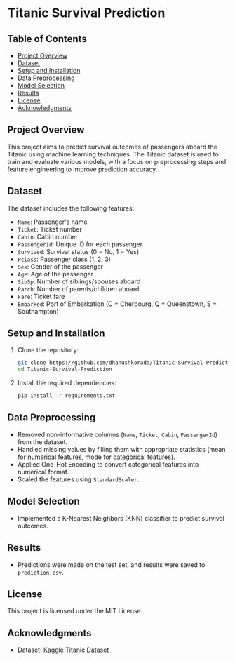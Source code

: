 # Titanic Survival Prediction

## Table of Contents

- [Project Overview](#Project-Overview)
- [Dataset](#Dataset)
- [Setup and Installation](#setup-and-Installation)
- [Data Preprocessing](#Data-Preprocessing)
- [Model Selection](#model-selection)
- [Results](#results)
- [License](#license)
- [Acknowledgments](#Acknowledgments)

## Project Overview
This project aims to predict survival outcomes of passengers aboard the Titanic using machine learning techniques. The Titanic dataset is used to train and evaluate various models, with a focus on preprocessing steps and feature engineering to improve prediction accuracy.

## Dataset
The dataset includes the following features:
- `Name`: Passenger's name
- `Ticket`: Ticket number
- `Cabin`: Cabin number
- `PassengerId`: Unique ID for each passenger
- `Survived`: Survival status (0 = No, 1 = Yes)
- `Pclass`: Passenger class (1, 2, 3)
- `Sex`: Gender of the passenger
- `Age`: Age of the passenger
- `SibSp`: Number of siblings/spouses aboard
- `Parch`: Number of parents/children aboard
- `Fare`: Ticket fare
- `Embarked`: Port of Embarkation (C = Cherbourg, Q = Queenstown, S = Southampton)

## Setup and Installation
1. Clone the repository:
    ```bash
    git clone https://github.com/dhanushkorada/Titanic-Survival-Prediction-Using-Machine-Learning/.git
    cd Titanic-Survival-Prediction
    ```
2. Install the required dependencies:
    ```bash
    pip install -r requirements.txt
    ```

## Data Preprocessing
- Removed non-informative columns (`Name`, `Ticket`, `Cabin`, `PassengerId`) from the dataset.
- Handled missing values by filling them with appropriate statistics (mean for numerical features, mode for categorical features).
- Applied One-Hot Encoding to convert categorical features into numerical format.
- Scaled the features using `StandardScaler`.

## Model Selection
- Implemented a K-Nearest Neighbors (KNN) classifier to predict survival outcomes.

## Results
- Predictions were made on the test set, and results were saved to `prediction.csv`.

## License
This project is licensed under the MIT License.

## Acknowledgments
- Dataset: [Kaggle Titanic Dataset](https://www.kaggle.com/c/titanic/data)
